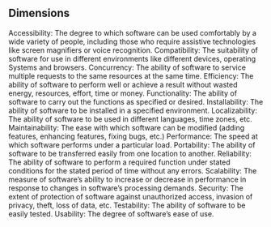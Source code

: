 
## Dimensions
Accessibility: The degree to which software can be used comfortably by a wide variety of people, including those who require assistive technologies like screen magnifiers or voice recognition.
Compatibility: The suitability of software for use in different environments like different devices, operating Systems and browsers.
Concurrency: The ability of software to service multiple requests to the same resources at the same time.
Efficiency: The ability of software to perform well or achieve a result without wasted energy, resources, effort, time or money.
Functionality: The ability of software to carry out the functions as specified or desired.
Installability: The ability of software to be installed in a specified environment.
Localizability: The ability of software to be used in different languages, time zones, etc.
Maintainability: The ease with which software can be modified (adding features, enhancing features, fixing bugs, etc.)
Performance: The speed at which software performs under a particular load.
Portability: The ability of software to be transferred easily from one location to another.
Reliability: The ability of software to perform a required function under stated conditions for the stated period of time without any errors.
Scalability: The measure of software’s ability to increase or decrease in performance in response to changes in software’s processing demands.
Security: The extent of protection of software against unauthorized access, invasion of privacy, theft, loss of data, etc.
Testability: The ability of software to be easily tested.
Usability: The degree of software’s ease of use.

 